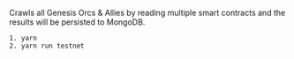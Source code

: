 Crawls all Genesis Orcs & Allies by reading multiple smart contracts and the results will be persisted to MongoDB.



```
1. yarn
2. yarn run testnet
```